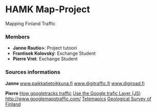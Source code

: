 # HAMK Map-Project
Mapping Finland Traffic

### Members
<ul>
  <li><b>Janne Rautio></b>: Project tutoori</li>
  <li><b>Frantisek Kolovský</b>: Exchange Student</li>
  <li><b>Pierre Vrot</b>: Exchange Student</li>
</ul>

### Sources informations

<b> Janne </b>
<a href="www.paikkatietoikkuna.fi">www.paikkatietoikkuna.fi</a>
<a href="www.digitraffic.fi">www.digitraffic.fi</a>
<a href="www.digiroad.fi">www.digiroad.fi</a>

<b> Pierre </b>
<a href="https://www.ncta.com/platform/broadband-internet/how-google-tracks-traffic/">How googletracks traffic</a>
<a href="https://developers.google.com/maps/documentation/javascript/examples/layer-traffic">Use the Google trafic Layer (JS)</a>
<a href="http://www.googlemapstraffic.com/">http://www.googlemapstraffic.com/</a>
<a href="http://telemapics.com/">Telemapics</a>
<a href="http://en.gtk.fi/informationservices/interface_services/"> Geological Survey of Finland</a>
